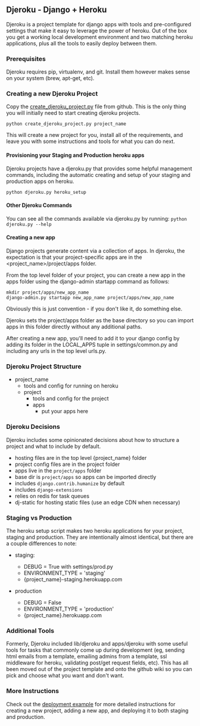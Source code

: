 ## Djeroku - Django + Heroku
Djeroku is a project template for django apps with tools and pre-configured
settings that make it easy to leverage the power of heroku. Out of the box
you get a working local development environment and two matching heroku
applications, plus all the tools to easily deploy between them.


### Prerequisites
Djeroku requires pip, virtualenv, and git. Install them however makes
sense on your system (brew, apt-get, etc).


### Creating a new Djeroku Project
Copy the [create_djeroku_project.py](https://raw.githubusercontent.com/collingreen/djeroku/master/create_djeroku_project.py) file from github. This is the only thing
you will initially need to start creating djeroku projects.

`python create_djeroku_project.py project_name`

This will create a new project for you, install all of the requirements,
and leave you with some instructions and tools for what you can do next.


#### Provisioning your Staging and Production heroku apps
Djeroku projects have a djeroku.py that provides some helpful management
commands, including the automatic creating and setup of your staging and
production apps on heroku.

`python djeroku.py heroku_setup`


#### Other Djeroku Commands
You can see all the commands available via djeroku.py by running:
`python djeroku.py --help`


#### Creating a new app
Django projects generate content via a collection of apps. In djeroku, the
expectation is that your project-specific apps are in the
<project_name>/project/apps folder.

From the top level folder of your project, you can create a new app in the apps
folder using the django-admin startapp command as follows:
~~~
mkdir project/apps/new_app_name
django-admin.py startapp new_app_name project/apps/new_app_name
~~~

Obviously this is just convention - if you don't like it, do something
else.

Djeroku sets the project/apps folder as the base directory so you can import
apps in this folder directly without any additional paths.

After creating a new app, you'll need to add it to your django config by
adding its folder in the LOCAL_APPS tuple in settings/common.py and
including any urls in the top level urls.py.


### Djeroku Project Structure
- project_name
  - tools and config for running on heroku
  - project
    - tools and config for the project
    - apps
      - put your apps here


### Djeroku Decisions
Djeroku includes some opinionated decisions about how to structure
a project and what to include by default.

- hosting files are in the top level {project_name} folder
- project config files are in the project folder
- apps live in the `project/apps` folder
- base dir is `project/apps` so apps can be imported directly
- includes `django.contrib.humanize` by default
- includes `django-extensions`
- relies on redis for task queues
- dj-static for hosting static files (use an edge CDN when necessary)


### Staging vs Production
The heroku setup script makes two heroku applications for your project,
staging and production. They are intentionally almost identical, but there
are a couple differences to note:

- staging:
  - DEBUG = True with settings/prod.py
  - ENVIRONMENT_TYPE = 'staging'
  - {project_name}-staging.herokuapp.com

- production
  - DEBUG = False
  - ENVIRONMENT_TYPE = 'production'
  - {project_name}.herokuapp.com


### Additional Tools
Formerly, Djeroku included lib/djeroku and apps/djeroku with some useful tools
for tasks that commonly come up during development (eg, sending html emails from
a template, emailing admins from a template, ssl middleware for heroku,
validating post/get request fields, etc). This has all been moved out of the
project template and onto the github wiki so you can pick and choose what you
want and don't want.


### More Instructions
Check out the [deployment example](https://github.com/collingreen/djeroku/blob/master/deployment_example.md) for more detailed instructions for creating
a new project, adding a new app, and deploying it to both staging and
production.
